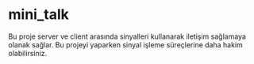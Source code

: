 # mini_talk
Bu proje server ve client arasında sinyalleri kullanarak iletişim sağlamaya olanak sağlar. Bu projeyi yaparken sinyal işleme süreçlerine daha hakim olabilirsiniz.
